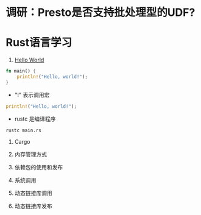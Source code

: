 # 调研：Presto是否支持批处理型的UDF?

# Rust语言学习

1. [Hello World](https://doc.rust-lang.org/stable/book/ch01-02-hello-world.html)
```rust
fn main() {
    println!("Hello, world!");
}
```

* "!" 表示调用宏
```rust
println!("Hello, world!");
```
* rustc 是编译程序
```shell
rustc main.rs
```

1. Cargo

1. 内存管理方式

1. 依赖包的使用和发布

1. 系统调用

1. 动态链接库调用

1. 动态链接库发布
